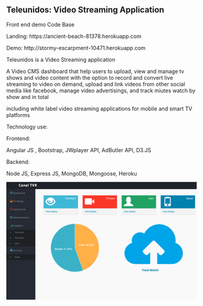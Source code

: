 <h2 > Teleunidos: Video Streaming Application </h2>

<p>Front end demo Code Base </p>
<p> Landing: https://ancient-beach-81378.herokuapp.com </p>
<p> Demo: http://stormy-escarpment-10471.herokuapp.com </p>


<p> Teleunidos is a Video Streaming application </p>
<p> A Video CMS  dashboard that help users to upload, view and manage tv shows and  video content with the option to record and convert live streaming to video on demand, upload and link videos from other social media like facebook, manage video advertisings, and track miutes watch by show and in total 
</p>
<p>including white label video streaming applications for mobile and smart TV platforms </p>
<p>Technology use:</p>
<p>Frontend: </p>
<p> Angular JS , Bootstrap, JWplayer API, AdButler API, D3.JS 
<p>Backend: </p>
<p> Node JS, Express JS, MongoDB, Mongoose, Heroku </p>
<p>

<img src="https://raw.githubusercontent.com/juanluissv/teleunidos/main/dash.png" />



